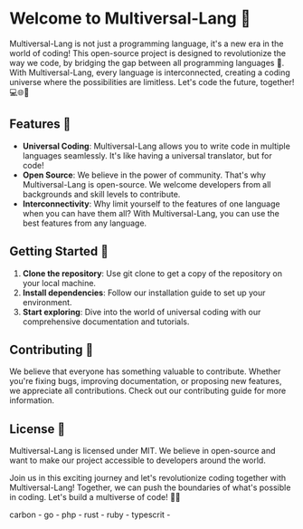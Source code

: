 # Welcome to Multiversal-Lang 🚀

Multiversal-Lang is not just a programming language, it's a new era in the world of coding! This open-source project is designed to revolutionize the way we code, by bridging the gap between all programming languages 🌉. With Multiversal-Lang, every language is interconnected, creating a coding universe where the possibilities are limitless. Let's code the future, together! 💻🌐🎉

## Features 🌟
- **Universal Coding**: Multiversal-Lang allows you to write code in multiple languages seamlessly. It's like having a universal translator, but for code!
- **Open Source**: We believe in the power of community. That's why Multiversal-Lang is open-source. We welcome developers from all backgrounds and skill levels to contribute.
- **Interconnectivity**: Why limit yourself to the features of one language when you can have them all? With Multiversal-Lang, you can use the best features from any language.

## Getting Started 🏁
1. **Clone the repository**: Use git clone to get a copy of the repository on your local machine.
2. **Install dependencies**: Follow our installation guide to set up your environment.
3. **Start exploring**: Dive into the world of universal coding with our comprehensive documentation and tutorials.

## Contributing 🤝
We believe that everyone has something valuable to contribute. Whether you're fixing bugs, improving documentation, or proposing new features, we appreciate all contributions. Check out our contributing guide for more information.

## License 📄
Multiversal-Lang is licensed under MIT. We believe in open-source and want to make our project accessible to developers around the world.

Join us in this exciting journey and let's revolutionize coding together with Multiversal-Lang! Together, we can push the boundaries of what's possible in coding. Let's build a multiverse of code! 🎉🚀

carbon - 
go - 
php - 
rust - 
ruby - 
typescrit - 